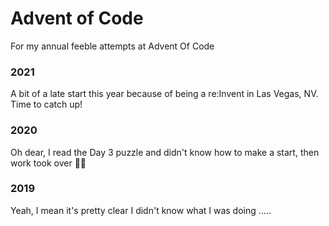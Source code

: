 # Advent of Code
For my annual feeble attempts at Advent Of Code

### 2021

A bit of a late start this year because of being a re:Invent in Las Vegas, NV. Time to catch up!

### 2020

Oh dear, I read the Day 3 puzzle and didn't know how to make a start, then work took over :man_facepalming:


### 2019

Yeah, I mean it's pretty clear I didn't know what I was doing .....